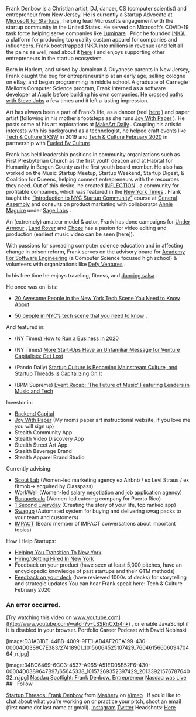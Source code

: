 Frank Denbow is a Christian artist, DJ, dancer, CS (computer scientist) and entrepreneur from New Jersey. He is currently a Startup Advocate at  [Microsoft for Startups](https://aka.ms/mfsmain) , helping lead Microsoft’s engagement with the startup community in the United States. He served on Microsoft’s COVID-19 task force helping serve companies like  [Luminare](http://luminaremed.com/) . Prior he founded  [INK’A](http://inka.io/) , a platform for producing top quality custom apparel for companies and influencers. Frank bootstrapped INK’A into millions in revenue (and felt all the pains as well, read about it  [here](https://inflectioncommunity.com/blog/if-your-dreams-dont-serve-you-let-them-go) ) and enjoys supporting other entrepreneurs in the startup ecosystem.

Born in Harlem, and raised by Jamaican & Guyanese parents in New Jersey, Frank caught the bug for entrepreneurship at an early age, selling cologne on eBay, and began programming in middle school. A graduate of Carnegie Mellon’s Computer Science program, Frank interned as a software developer at Apple before building his own companies. He  [crossed paths with Steve Jobs](https://frankdenbow.com/my-steve-jobs-story/)  a few times and it left a lasting impression.

Art has always been a part of Frank’s life, as a dancer (reel  [here](https://www.youtube.com/watch?v=TbVOQIFQnhw&list=PL64F69BC6E6922A4C) ) and paper artist (following in his mother’s footsteps as she runs  [Joy With Paper](http://joywithpaper/) ). He posts some of his art explorations at  [MakeArt.Daily](https://instagram.com/makeart.daily) . Coupling his artistic interests with his background as a technologist, he helped craft events like  [Tech & Culture SXSW](https://www.youtube.com/playlist?list=PLL0NwqdSsyQMwtk1-wU3XxSJlyEk7dxI3)  in 2019 and  [Tech & Culture February 2020](https://www.youtube.com/watch?v=LSSRnCXb4nk)  in partnership with  [Fueled By Culture](http://fueledbyculture.com/) .

Frank has held leadership positions in community organizations such as First Presbyterian Church as the first youth deacon and at Habitat for Humanity in Bergen County as the first youth board member. He also has worked on the Music Startup Meetup, Startup Weekend, Startup Digest, & Coalition for Queens, helping connect entrepreneurs with the resources they need. Out of this desire, he created  [INFLECTION](http://inflectioncommunity.co/) , a community for profitable companies, which was featured in the  [New York Times](https://www.nytimes.com/2019/01/11/technology/start-ups-rejecting-venture-capital.html) . Frank taught the  [“Introduction to NYC Startup Community”](https://generalassemb.ly/instructors/frank-denbow/260)  course at  [General Assembly](https://ga.co/)  and consults on product marketing with collaborator  [Annie Maguire](http://anniemaguire.com/)  under  [Sage Labs](http://sagelabs.co/) .

An (extremely) amateur model & actor, Frank has done campaigns for  [Under Armour](https://www.dropbox.com/sh/z89lasvkxtomfa5/AABZlBvGSFB-wSvCbPDOzJKca?dl=0) ,  [Land Rover](https://www.instagram.com/p/BZyynL0D8XD)  and  [Choze](https://frankdenbow.com/about-me/) has a pasion for video editing and production (earliest music video can be seen [here]).

With passions for spreading computer science education and in affecting change in prison reform, Frank serves on the advisory board for  [Academy For Software Engineering](http://afsenyc.org/)  (a Computer Science focused high school) & volunteers with organizations like  [Defy Ventures](http://defyventures.org/) .

In his free time he enjoys traveling, fitness, and  [dancing salsa](https://www.facebook.com/frank.denbow/videos/10101695180286959/) .

He once was on lists:

*  [20 Awesome People in the New York Tech Scene You Need to Know About](http://www.alleywatch.com/2014/08/20-awesome-people-in-the-new-york-tech-scene-you-need-to-know-about/6/) 

*  [50 people in NYC’s tech scene that you need to know](http://thenextweb.com/us/2013/09/25/50-people-in-nycs-tech-scene-that-you-need-to-know/) ,

And featured in:
* (NY Times)  [How to Run a Business in 2020](https://www.nytimes.com/2020/01/30/style/millennial-entrepreneur-startups.html) 

* (NY Times)  [More Start-Ups Have an Unfamiliar Message for Venture Capitalists: Get Lost](https://www.nytimes.com/2019/01/11/technology/start-ups-rejecting-venture-capital.html) 

* (Pando Daily)  [Startup Culture is Becoming Mainstream Culture, and Startup Threads is Capitalizing On It](https://pando.com/2012/06/08/startup-culture-is-becoming-mainstream-culture-and-startup-threads-is-capitalizing-on-it/) 

* (BPM Supreme)  [Event Recap: ‘The Future of Music’ Featuring Leaders in Music and Tech](https://news.bpmsupreme.com/event-recap-the-future-of-music-featuring-leaders-in-music-and-tech/) 

Investor in:
*  [Backend Capital](https://www.crunchbase.com/organization/backend-capital#section-investments) 
*  [Joy With Paper](http://joywithpaper.com/)  (My moms paper art instructional website, if you love me you will sign up)
* Stealth Community App
* Stealth Video Discovery App
* Stealth Street Art App
* Stealth Beverage Brand
* Stealth Apparel Brand Studio

Currently advising:
*  [Scout Lab](http://scoutlab.co/)  (Women-led marketing agency ex Airbnb / ex Levi Straus / ex fitmob-> acquired by Classpass)
*  [WorkWell](http://weworkwell.io/)  (Women-led salary negotiation and job application agency)
*  [Banquetealo](https://www.banquetealo.com/)  (Women-led catering company for Puerto Rico)
*  [1 Second Everyday](https://1se.co/)  (Creating the story of your life, top ranked app)
*  [Swagup](http://swagup.com/)  (Automated system for buying and delivering swag packs to your team and customers)
*  [IMPACT](https://impactnyc.org/)  (Board member of IMPACT conversations about important topics)

How I Help Startups:
*  [Helping You Transition To New York](https://bit.ly/frankdnyc) 
*  [Hiring/Getting Hired In New York](https://bit.ly/frankjob) 
* Feedback on your product (have seen at least 5,000 pitches, have an encyclopedic knowledge of past startups and their GTM methods)
*  [Feedback on your deck](http://ripmydeck.com/)  (have reviewed 1000s of decks) for storytelling and strategic updates
You can hear Frank speak here:
Tech & Culture February 2020

### An error occurred.
 [Try watching this video on www.youtube.com](http://www.youtube.com/watch?v=LSSRnCXb4nk) , or enable JavaScript if it is disabled in your browser.
Portfolio Career Podcast with David Nebinski


[image:D31A31BE-44BB-4009-9FE1-AB4AF20EA199-430-00004D0389C7E383/27418901_10156064525107429_7604615660609470464_n.jpg]


[image:34BC6469-6CC3-4537-A965-A51ED05B52F6-430-00004D0389647B97/65645338_10157269352397429_2013392157678764032_n.jpg]  [Nasdaq Spotlight: Frank Denbow, Entrepreneur](https://www.facebook.com/watch/?ref=external&v=10156064488902429) 
 [Nasdaq was Live](https://www.facebook.com/watch/Nasdaq/) ## ·
Follow





 [Startup Threads: Frank Denbow](https://vimeo.com/33539899)  from  [Mashery](https://vimeo.com/mashery)  on  [Vimeo](https://vimeo.com/) .
If you’d like to chat about what you’re working on or practice your pitch, shoot an email (first name dot last name at gmail).
 [Instagram](https://instagram.com/frankdenbow)   [Twitter](https://twitter.com/frankdenbow) 
Headshots:  [Here](https://www.dropbox.com/sh/fkarq3bu40rz29c/AADg-waCYGp2WBDuwwBHl3eqa?dl=0) 
